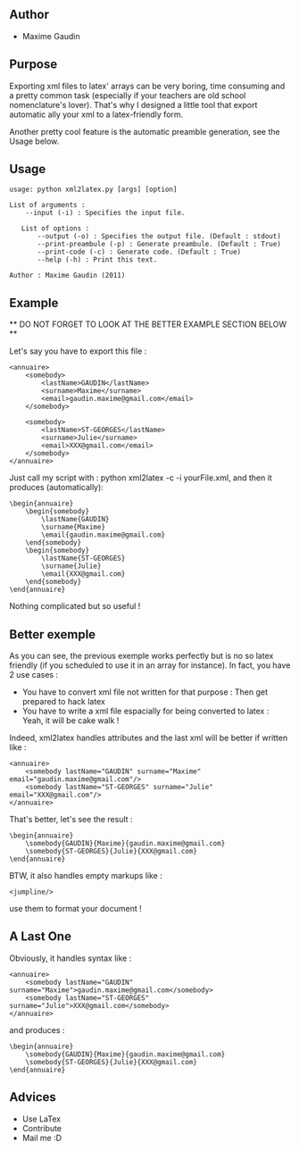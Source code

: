 Author
------
* Maxime Gaudin

Purpose
-------
Exporting xml files to latex' arrays can be very boring, time consuming and a pretty common task (especially if your teachers are old school nomenclature's lover).
That's why I designed a little tool that export automatic ally your xml to a latex-friendly form.

Another pretty cool feature is the automatic preamble generation, see the Usage below.

Usage
-----
	usage: python xml2latex.py [args] [option]
	
	List of arguments :
	    --input (-i) : Specifies the input file.
	
	   List of options :
	       --output (-o) : Specifies the output file. (Default : stdout)
	       --print-preambule (-p) : Generate preambule. (Default : True)
	       --print-code (-c) : Generate code. (Default : True)
	       --help (-h) : Print this text.
	
	Author : Maxime Gaudin (2011)

Example
-------
** DO NOT FORGET TO LOOK AT THE BETTER EXAMPLE SECTION BELOW **

Let's say you have to export this file :

	<annuaire>
		<somebody>
			<lastName>GAUDIN</lastName>
			<surname>Maxime</surname>
			<email>gaudin.maxime@gmail.com</email>
		</somebody>
		
		<somebody>
			<lastName>ST-GEORGES</lastName>
			<surname>Julie</surname>
			<email>XXX@gmail.com</email>
		</somebody>
	</annuaire>

Just call my script with : python xml2latex -c -i yourFile.xml, and then it produces (automatically):

	\begin{annuaire}
		\begin{somebody}
			\lastName{GAUDIN}
			\surname{Maxime}
			\email{gaudin.maxime@gmail.com}
		\end{somebody}
		\begin{somebody}
			\lastName{ST-GEORGES}
			\surname{Julie}
			\email{XXX@gmail.com}
		\end{somebody}
	\end{annuaire}


Nothing complicated but so useful !

Better exemple
--------------
As you can see, the previous exemple works perfectly but is no so latex friendly (if you scheduled to use it in an array for instance). 
In fact, you have 2 use cases :

- You have to convert xml file not written for that purpose : Then get prepared to hack latex
- You have to write a xml file espacially for being converted to latex : Yeah, it will be cake walk !

Indeed, xml2latex handles attributes and the last xml will be better if written like :

	<annuaire>
		<somebody lastName="GAUDIN" surname="Maxime" email="gaudin.maxime@gmail.com"/>
		<somebody lastName="ST-GEORGES" surname="Julie" email="XXX@gmail.com"/> 
	</annuaire>

That's better, let's see the result :

	\begin{annuaire}
		\somebody{GAUDIN}{Maxime}{gaudin.maxime@gmail.com}
		\somebody{ST-GEORGES}{Julie}{XXX@gmail.com}
	\end{annuaire}

BTW, it also handles empty markups like : 

	<jumpline/> 

use them to format your document !

A Last One
----------
Obviously, it handles syntax like :

	<annuaire>
		<somebody lastName="GAUDIN" surname="Maxime">gaudin.maxime@gmail.com</somebody>
		<somebody lastName="ST-GEORGES" surname="Julie">XXX@gmail.com</somebody> 
	</annuaire>

and produces :

	\begin{annuaire}
		\somebody{GAUDIN}{Maxime}{gaudin.maxime@gmail.com}
		\somebody{ST-GEORGES}{Julie}{XXX@gmail.com}
	\end{annuaire}
Advices
-------
* Use LaTex
* Contribute
* Mail me :D


